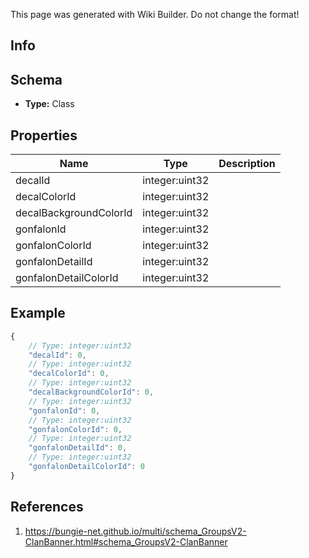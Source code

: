 <span class="wiki-builder">This page was generated with Wiki Builder. Do not change the format!</span>

## Info

## Schema
* **Type:** Class

## Properties
Name | Type | Description
---- | ---- | -----------
decalId | integer:uint32 | 
decalColorId | integer:uint32 | 
decalBackgroundColorId | integer:uint32 | 
gonfalonId | integer:uint32 | 
gonfalonColorId | integer:uint32 | 
gonfalonDetailId | integer:uint32 | 
gonfalonDetailColorId | integer:uint32 | 

## Example
```javascript
{
    // Type: integer:uint32
    "decalId": 0,
    // Type: integer:uint32
    "decalColorId": 0,
    // Type: integer:uint32
    "decalBackgroundColorId": 0,
    // Type: integer:uint32
    "gonfalonId": 0,
    // Type: integer:uint32
    "gonfalonColorId": 0,
    // Type: integer:uint32
    "gonfalonDetailId": 0,
    // Type: integer:uint32
    "gonfalonDetailColorId": 0
}

```

## References
1. https://bungie-net.github.io/multi/schema_GroupsV2-ClanBanner.html#schema_GroupsV2-ClanBanner
